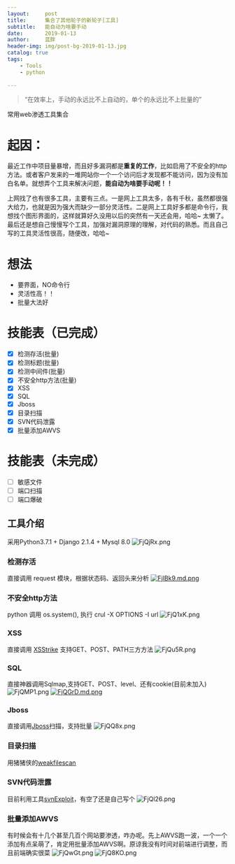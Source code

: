 ```yaml
---
layout:     post
title:      集合了其他轮子的新轮子[工具]
subtitle:   能自动为啥要手动
date:       2019-01-13
author:     蓝胖
header-img: img/post-bg-2019-01-13.jpg
catalog: true
tags:
    - Tools
    - python
    
---
```


>“在效率上，手动的永远比不上自动的，单个的永远比不上批量的”

常用web渗透工具集合

# 起因：
   最近工作中项目量暴增，而且好多漏洞都是**重复的工作**，比如启用了不安全的http方法。或者客户发来的一堆网站你一个一个访问后才发现都不能访问，因为没有加白名单。就想弄个工具来解决问题，**能自动为啥要手动呢！！**

   上网找了也有很多工具，主要有三点。一是网上工具太多，各有千秋，虽然都很强大给力，也就是因为强大而缺少一部分灵活性。二是网上工具好多都是命令行，我想找个图形界面的，这样就算好久没用以后的突然有一天还会用，哈哈~ 太懒了。 最后还是想自己慢慢写个工具，加强对漏洞原理的理解，对代码的熟悉。而且自己写的工具灵活性很高，随便改，哈哈~

 
# 想法
 - 要界面，NO命令行
 - 灵活性高！！
 - 批量大法好
 
# 技能表（已完成）

* [x] 检测存活(批量)
* [x] 检测标题(批量)
* [x] 检测中间件(批量)
* [x] 不安全http方法(批量)
* [x] XSS
* [x] SQL
* [x] Jboss
* [x] 目录扫描
* [x] SVN代码泄露
* [x] 批量添加AWVS

# 技能表（未完成）

* [ ] 敏感文件
* [ ] 端口扫描
* [ ] 端口爆破

## 工具介绍
采用Python3.7.1 + Django 2.1.4 + Mysql 8.0
![FjQjRx.png](https://s2.ax1x.com/2019/01/12/FjQjRx.png)


### 检测存活
直接调用 request 模块，根据状态码、返回头来分析
[![FjlBk9.md.png](https://s2.ax1x.com/2019/01/12/FjlBk9.md.png)](https://imgchr.com/i/FjlBk9)

### 不安全http方法
python 调用 os.system(), 执行 crul -X OPTIONS -I url
![FjQ1xK.png](https://s2.ax1x.com/2019/01/12/FjQ1xK.png)

### XSS
直接调用 [XSStrike](https://github.com/s0md3v/XSStrike)  支持GET、POST、PATH三方方法
![FjQu5R.png](https://s2.ax1x.com/2019/01/12/FjQu5R.png)


### SQL
直接神器调用Sqlmap,支持GET、POST、level、还有cookie(目前未加入)
![FjQMP1.png](https://s2.ax1x.com/2019/01/12/FjQMP1.png)
[![FjQGrD.md.png](https://s2.ax1x.com/2019/01/12/FjQGrD.md.png)](https://imgchr.com/i/FjQGrD)

### Jboss
直接调用[Jboss](https://github.com/joaomatosf/jexboss)扫描，支持批量
![FjQQ8x.png](https://s2.ax1x.com/2019/01/12/FjQQ8x.png)

### 目录扫描
用猪猪侠的[weakfilescan](https://github.com/ring04h/weakfilescan)

### SVN代码泄露

目前利用工具[svnExploit](https://github.com/admintony/svnExploit)，有空了还是自己写个
![FjQl26.png](https://s2.ax1x.com/2019/01/12/FjQl26.png)

### 批量添加AWVS
有时候会有十几个甚至几百个网站要渗透，咋办呢。先上AWVS跑一波，一个一个添加有点呆萌了，肯定用批量添加AWVS啊。原谅我没有时间对前端进行调整，而且前端确实很菜
![FjQwGt.png](https://s2.ax1x.com/2019/01/12/FjQwGt.png)
![FjQ8KO.png](https://s2.ax1x.com/2019/01/12/FjQ8KO.png)




